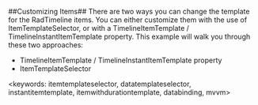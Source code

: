 ##Customizing Items##
There are two ways you can change the template for the RadTimeline items. You can either customize them with the use of ItemTemplateSelector, or with a TimelineItemTemplate / TimelineInstantItemTemplate property. This example will walk you through these two approaches:

  - TimelineItemTemplate / TimelineInstantItemTemplate property
  - ItemTemplateSelector

<keywords: itemtemplateselector, datatemplateselector, instantitemtemplate, itemwithdurationtemplate, databinding, mvvm>